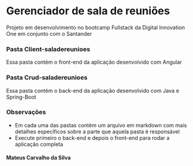 # Gerenciador de sala de reuniões

Projeto em desenvolvimento no bootcamp Fullstack da Digital Innovation One em conjunto com o Santander

### Pasta Client-saladereunioes

Essa pasta contém o front-end da aplicação desenvolvido com Angular

### Pasta Crud-saladereunioes

Essa pasta contém o back-end da aplicação desenvolvido com Java e Spring-Boot

### Observações

- Em cada uma das pastas contém um arquivo em markdown com mais detalhes específicos sobre a parte que aquela pasta é responsável
- Execute primeiro o back-end e depois o front-end para rodar a aplicação completa

#### Mateus Carvalho da Silva
